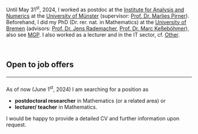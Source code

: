 Until May 31<sup>st</sup>, 2024, I worked as postdoc at the <a href="https://www.uni-muenster.de/AMM/en/institute.shtml">Institute for Analysis and Numerics</a> at the <a href="https://www.uni-muenster.de/en/">University of Münster</a> (supervisor: <a href="https://www.uni-muenster.de/AMM/en/Pirner/index.shtml">Prof. Dr. Marlies Pirner</a>). Beforehand, I did my PhD (Dr. rer. nat. in Mathematics) at the <a href="https://www.uni-bremen.de/en/">University of Bremen</a> (advisors: <a href="https://www.math.uni-hamburg.de/en/forschung/bereiche/am/ang-dynamische-systeme/personen/rademacher-jens.html">Prof. Dr. Jens Rademacher</a>, <a href="https://www.uni-bremen.de/dynsys/members/prof-dr-marc-kesseboehmer">Prof. Dr. Marc Keßeböhmer</a>), also see <a href="https://www.mathgenealogy.org/id.php?id=277103">MGP</a>. I also worked as a lecturer and in the IT sector, cf. <a href="https://www.dulbrich.de/#Sonstiges">Other</a>. 

<br>

## Open to job offers <hr>
As of now (June 1<sup>st</sup>, 2024) I am searching for a position as 
<ul>
<li> <b>postdoctoral researcher</b> in Mathematics (or a related area) or </li>
<li> <b>lecturer/ teacher</b> in Mathematics.</li>
</ul>
I would be happy to provide a detailed CV and further information upon request.



 






